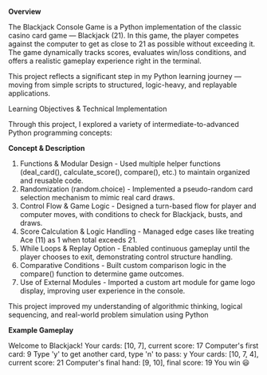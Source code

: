 **Overview**

The Blackjack Console Game is a Python implementation of the classic casino card game — Blackjack (21).
In this game, the player competes against the computer to get as close to 21 as possible without exceeding it. The game dynamically tracks scores, evaluates win/loss conditions, and offers a realistic gameplay experience right in the terminal.

This project reflects a significant step in my Python learning journey — moving from simple scripts to structured, logic-heavy, and replayable applications.

Learning Objectives & Technical Implementation

Through this project, I explored a variety of intermediate-to-advanced Python programming concepts:

**Concept	& Description**

1. Functions & Modular Design - Used multiple helper functions (deal_card(), calculate_score(), compare(), etc.) to maintain organized and reusable code.
2. Randomization (random.choice)	- Implemented a pseudo-random card selection mechanism to mimic real card draws.
3. Control Flow & Game Logic	- Designed a turn-based flow for player and computer moves, with conditions to check for Blackjack, busts, and draws.
4. Score Calculation & Logic Handling - Managed edge cases like treating Ace (11) as 1 when total exceeds 21.
5. While Loops & Replay Option -	Enabled continuous gameplay until the player chooses to exit, demonstrating control structure handling.
6. Comparative Conditions - Built custom comparison logic in the compare() function to determine game outcomes.
7. Use of External Modules -	Imported a custom art module for game logo display, improving user experience in the console.

This project improved my understanding of algorithmic thinking, logical sequencing, and real-world problem simulation using Python

**Example Gameplay**

Welcome to Blackjack!
Your cards: [10, 7], current score: 17
Computer's first card: 9
Type 'y' to get another card, type 'n' to pass: y
Your cards: [10, 7, 4], current score: 21
Computer's final hand: [9, 10], final score: 19
You win 😃
